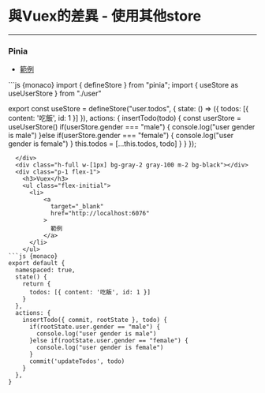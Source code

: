 <h1>與Vuex的差異 - 使用其他store</h1>
<hr>
<div class="flex h-full">
  <div class="p-1 flex-1">
    <h3>Pinia</h3>
    <ul class="flex-initial">
       <li>
          <a 
            target="_blank" 
            href="http://localhost:6070"
          >
            範例
          </a>
       </li>
    </ul>
```js {monaco}
import { defineStore } from "pinia";
import { useStore as useUserStore } from "./user"

export const useStore = defineStore("user.todos", {
  state: () => ({
    todos: [{ content: '吃飯', id: 1 }]
  }),
  actions: {
    insertTodo(todo) {
      const userStore = useUserStore()
      if(userStore.gender === "male") {
        console.log("user gender is male")
      }else if(userStore.gender === "female") {
        console.log("user gender is female")
      }
      this.todos = [...this.todos, todo]
    }
  }
});
```
  </div>
  <div class="h-full w-[1px] bg-gray-2 gray-100 m-2 bg-black"></div>
  <div class="p-1 flex-1">
    <h3>Vuex</h3>
    <ul class="flex-initial">
      <li>
          <a 
            target="_blank" 
            href="http://localhost:6076"
          >
            範例
          </a>
      </li>
    </ul>
```js {monaco}
export default {
  namespaced: true,
  state() {
    return {
      todos: [{ content: '吃飯', id: 1 }]
    }
  },
  actions: {
    insertTodo({ commit, rootState }, todo) {
      if(rootState.user.gender == "male") {
        console.log("user gender is male")
      }else if(rootState.user.gender == "female") {
        console.log("user gender is female")
      }
      commit('updateTodos', todo)
    }
  },
}
```
  </div>
</div>
